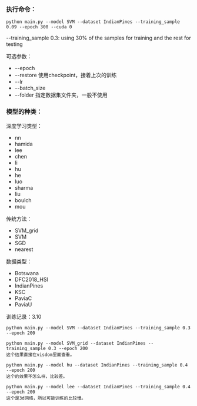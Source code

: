 ### 执行命令：

```
python main.py --model SVM --dataset IndianPines --training_sample 0.09 --epoch 300 --cuda 0
```

--training_sample 0.3: using 30% of the samples for training and the rest for testing

可选参数：

- --epoch
- --restore  使用checkpoint，接着上次的训练
- --lr
- --batch_size
- --folder 指定数据集文件夹，一般不使用



### 模型的种类：

深度学习类型：

- nn
- hamida
- lee
- chen
- li
- hu
- he
- luo
- sharma
- liu
- boulch
- mou

传统方法：

- SVM_grid
- SVM
- SGD
- nearest



数据类型：

- Botswana
- DFC2018_HSI
- IndianPines
- KSC
- PaviaC
- PaviaU



训练记录：3.10

```
python main.py --model SVM --dataset IndianPines --training_sample 0.3 --epoch 200
```

```
python main.py --model SVM_grid --dataset IndianPines --training_sample 0.3 --epoch 200
这个结果直接在visdom里面查看。
```

```
python main.py --model hu --dataset IndianPines --training_sample 0.4 --epoch 200
这个的效果不怎么样，比较差。
```

```
python main.py --model lee --dataset IndianPines --training_sample 0.4 --epoch 200
这个是3d网络，所以可能训练的比较慢。
```


